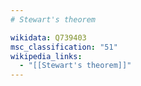 ```yaml
---
# Stewart's theorem

wikidata: Q739403
msc_classification: "51"
wikipedia_links:
  - "[[Stewart's theorem]]"
---
```

